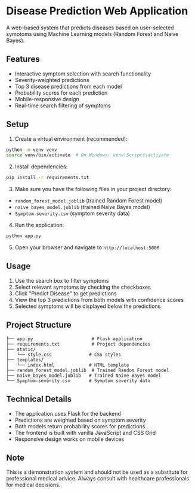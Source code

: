 # Disease Prediction Web Application

A web-based system that predicts diseases based on user-selected symptoms using Machine Learning models (Random Forest and Naive Bayes).

## Features

- Interactive symptom selection with search functionality
- Severity-weighted predictions
- Top 3 disease predictions from each model
- Probability scores for each prediction
- Mobile-responsive design
- Real-time search filtering of symptoms

## Setup

1. Create a virtual environment (recommended):
```bash
python -m venv venv
source venv/bin/activate  # On Windows: venv\Scripts\activate
```

2. Install dependencies:
```bash
pip install -r requirements.txt
```

3. Make sure you have the following files in your project directory:
- `random_forest_model.joblib` (trained Random Forest model)
- `naive_bayes_model.joblib` (trained Naive Bayes model)
- `Symptom-severity.csv` (symptom severity data)

4. Run the application:
```bash
python app.py
```

5. Open your browser and navigate to `http://localhost:5000`

## Usage

1. Use the search box to filter symptoms
2. Select relevant symptoms by checking the checkboxes
3. Click "Predict Disease" to get predictions
4. View the top 3 predictions from both models with confidence scores
5. Selected symptoms will be displayed below the predictions

## Project Structure

```
├── app.py                      # Flask application
├── requirements.txt            # Project dependencies
├── static/
│   └── style.css              # CSS styles
├── templates/
│   └── index.html             # HTML template
├── random_forest_model.joblib  # Trained Random Forest model
├── naive_bayes_model.joblib   # Trained Naive Bayes model
└── Symptom-severity.csv       # Symptom severity data
```

## Technical Details

- The application uses Flask for the backend
- Predictions are weighted based on symptom severity
- Both models return probability scores for predictions
- The frontend is built with vanilla JavaScript and CSS Grid
- Responsive design works on mobile devices

## Note

This is a demonstration system and should not be used as a substitute for professional medical advice. Always consult with healthcare professionals for medical decisions. 